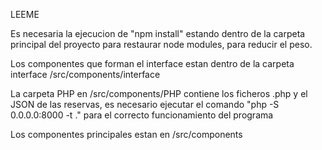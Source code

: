 LEEME

Es necesaria la ejecucion de "npm install" estando dentro de la carpeta principal del proyecto para restaurar
node modules, para reducir el peso.

Los componentes que forman el interface estan dentro de la carpeta interface /src/components/interface

La carpeta PHP en /src/components/PHP contiene los ficheros .php y el JSON de las reservas, es necesario
ejecutar el comando "php -S 0.0.0.0:8000 -t ." para el correcto funcionamiento del programa

Los componentes principales estan en /src/components


